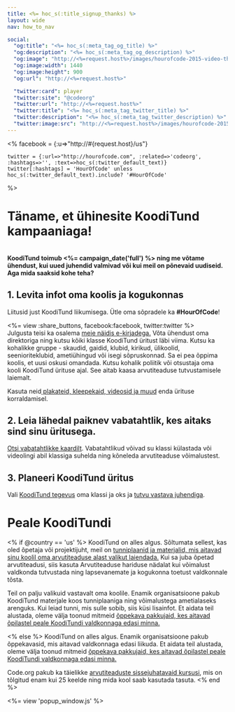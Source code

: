 ```yaml
---
title: <%= hoc_s(:title_signup_thanks) %>
layout: wide
nav: how_to_nav

social:
  "og:title": "<%= hoc_s(:meta_tag_og_title) %>"
  "og:description": "<%= hoc_s(:meta_tag_og_description) %>"
  "og:image": "http://<%=request.host%>/images/hourofcode-2015-video-thumbnail.png"
  "og:image:width": 1440
  "og:image:height": 900
  "og:url": "http://<%=request.host%>"

  "twitter:card": player
  "twitter:site": "@codeorg"
  "twitter:url": "http://<%=request.host%>"
  "twitter:title": "<%= hoc_s(:meta_tag_twitter_title) %>"
  "twitter:description": "<%= hoc_s(:meta_tag_twitter_description) %>"
  "twitter:image:src": "http://<%=request.host%>/images/hourofcode-2015-video-thumbnail.png"
---
```

<%
    facebook = {:u=>"http://#{request.host}/us"}

    twitter = {:url=>"http://hourofcode.com", :related=>'codeorg', :hashtags=>'', :text=>hoc_s(:twitter_default_text)}
    twitter[:hashtags] = 'HourOfCode' unless hoc_s(:twitter_default_text).include? '#HourOfCode'
%>

# Täname, et ühinesite KoodiTund kampaaniaga!

<br /> **KoodiTund toimub <%= campaign_date('full') %> ning me võtame ühendust, kui uued juhendid valmivad või kui meil on põnevaid uudiseid. Aga mida saaksid kohe teha?**

## 1. Levita infot oma koolis ja kogukonnas

Liitusid just KoodiTund liikumisega. Ütle oma sõpradele ka **#HourOfCode**!

<%= view :share_buttons, facebook:facebook, twitter:twitter %> <br /> Julgusta teisi ka osalema [ meie näidis e-kirjadega.](<%= resolve_url('/promote/resources#sample-emails') %>) Võta ühendust oma direktoriga ning kutsu kõiki klasse KoodiTund üritust läbi viima. Kutsu ka kohalikke gruppe - skaudid, gaidid, klubid, kirikud, ülikoolid, seenioriteklubid, ametiühingud või isegi sõpruskonnad. Sa ei pea õppima koolis, et uusi oskusi omandada. Kutsu kohalik poliitik või otsustaja oma kooli KoodiTund ürituse ajal. See aitab kaasa arvutiteaduse tutvustamisele laiemalt.

Kasuta neid[ plakateid, kleepekaid, videosid ja muud](<%= resolve_url('/promote/resources') %>) enda ürituse korraldamisel.

## 2. Leia lähedal paiknev vabatahtlik, kes aitaks sind sinu üritusega.

[Otsi vabatahtlikke kaardilt](<%= codeorg_url('/volunteer/local') %>). Vabatahtlikud võivad su klassi külastada või videolingi abil klassiga suhelda ning kõneleda arvutiteaduse võimalustest.

## 3. Planeeri KoodiTund üritus

Vali [ KoodiTund tegevus](https://hourofcode.com/learn) oma klassi ja oks ja [ tutvu vastava juhendiga](<%= resolve_url('/how-to') %>).

# Peale KoodiTundi

<% if @country == 'us' %> KoodiTund on alles algus. Sõltumata sellest, kas oled õpetaja või projektijuht, meil on [ tunniplaanid ja materjalid, mis aitavad sinu koolil oma arvutiteaduse alast valikut laiendada.](https://code.org/yourschool) Kui sa juba õpetad arvutiteadusi, siis kasuta Arvutiteaduse hariduse nädalat kui võimalust valdkonda tutvustada ning lapsevanemate ja kogukonna toetust valdkonnale tõsta.

Teil on palju valikuid vastavalt oma koolile. Enamik organisatsioone pakub KoodiTund materjale koos tunniplaaniga ning võimalustega ametialaseks arenguks. Kui leiad tunni, mis sulle sobib, siis küsi lisainfot. Et aidata teil alustada, oleme välja toonud mitmeid [õppekava pakkujaid, kes aitavad õpilastel peale KoodiTundi valdkonnaga edasi minna.](https://hourofcode.com/beyond)

<% else %> KoodiTund on alles algus. Enamik organisatsioone pakub õppekavasid, mis aitavad valdkonnaga edasi liikuda. Et aidata teil alustada, oleme välja toonud mitmeid [õppekava pakkujaid, kes aitavad õpilastel peale KoodiTundi valdkonnaga edasi minna.](https://hourofcode.com/beyond)

Code.org pakub ka täielikke [ arvutiteaduste sissejuhatavaid kursusi](https://code.org/educate/curriculum/cs-fundamentals-international), mis on tõlgitud enam kui 25 keelde ning mida kool saab kasutada tasuta. <% end %>

<%= view 'popup_window.js' %>